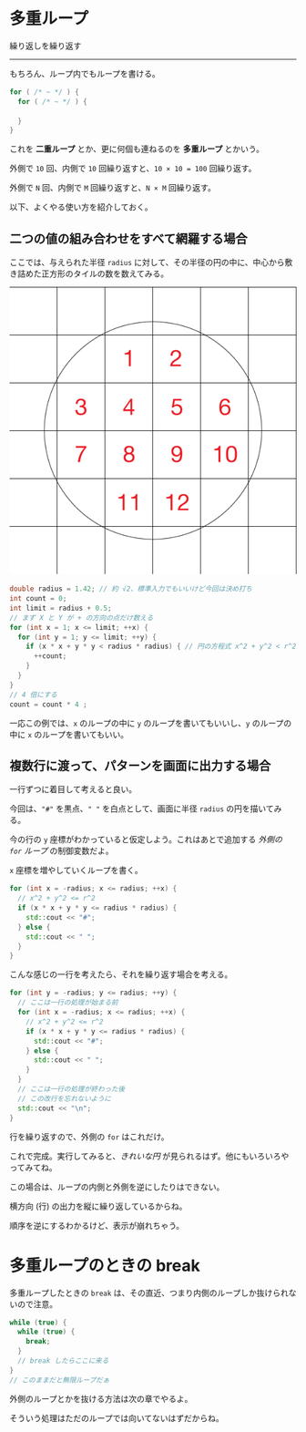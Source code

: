 # 多重ループ

繰り返しを繰り返す

---

もちろん、ループ内でもループを書ける。

```cpp
for ( /* ~ */ ) {
  for ( /* ~ */ ) {

  }
}
```

これを **二重ループ** とか、更に何個も連ねるのを **多重ループ** とかいう。

外側で `10` 回、内側で `10` 回繰り返すと、`10 × 10 = 100` 回繰り返す。

外側で `N` 回、内側で `M` 回繰り返すと、`N × M` 回繰り返す。

以下、よくやる使い方を紹介しておく。


## 二つの値の組み合わせをすべて網羅する場合

ここでは、与えられた半径 `radius` に対して、その半径の円の中に、中心から敷き詰めた正方形のタイルの数を数えてみる。

![タイルと円](../image/tiles_and_circle.png)

```cpp
double radius = 1.42; // 約 √2、標準入力でもいいけど今回は決め打ち
int count = 0;
int limit = radius + 0.5;
// まず X と Y が + の方向の点だけ数える
for (int x = 1; x <= limit; ++x) {
  for (int y = 1; y <= limit; ++y) {
    if (x * x + y * y < radius * radius) { // 円の方程式 x^2 + y^2 < r^2 をしている
      ++count;
    }
  }
}
// 4 倍にする
count = count * 4 ;
```

一応この例では、`x` のループの中に `y` のループを書いてもいいし、`y` のループの中に `x` のループを書いてもいい。

## 複数行に渡って、パターンを画面に出力する場合

一行ずつに着目して考えると良い。

今回は、`"#"` を黒点、`" "` を白点として、画面に半径 `radius` の円を描いてみる。


今の行の `y` 座標がわかっていると仮定しよう。これはあとで追加する *外側の `for` ループ* の制御変数だよ。

`x` 座標を増やしていくループを書く。

```cpp
for (int x = -radius; x <= radius; ++x) {
  // x^2 + y^2 <= r^2
  if (x * x + y * y <= radius * radius) {
    std::cout << "#";
  } else {
    std::cout << " ";
  }
}
```

こんな感じの一行を考えたら、それを繰り返す場合を考える。

```cpp
for (int y = -radius; y <= radius; ++y) {
  // ここは一行の処理が始まる前
  for (int x = -radius; x <= radius; ++x) {
    // x^2 + y^2 <= r^2
    if (x * x + y * y <= radius * radius) {
      std::cout << "#";
    } else {
      std::cout << " ";
    }
  }
  // ここは一行の処理が終わった後
  // この改行を忘れないように
  std::cout << "\n";
}
```

行を繰り返すので、外側の `for` はこれだけ。

これで完成。実行してみると、*きれいな円* が見られるはず。他にもいろいろやってみてね。


この場合は、ループの内側と外側を逆にしたりはできない。

横方向 (行) の出力を縦に繰り返しているからね。

順序を逆にするわかるけど、表示が崩れちゃう。


# 多重ループのときの break

多重ループしたときの `break` は、その直近、つまり内側のループしか抜けられないので注意。

```cpp
while (true) {
  while (true) {
    break;
  }
  // break したらここに来る
}
// このままだと無限ループだぁ
```

外側のループとかを抜ける方法は次の章でやるよ。

そういう処理はただのループでは向いてないはずだからね。
